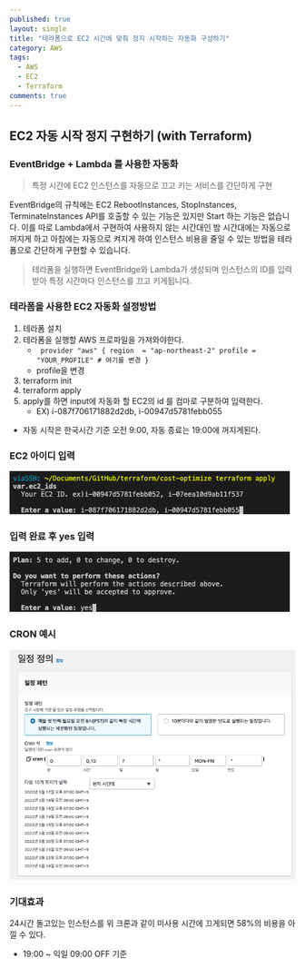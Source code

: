 ```yaml
---
published: true
layout: single
title: "테라폼으로 EC2 시간에 맞춰 정지 시작하는 자동화 구성하기"
category: AWS
tags:
  - AWS
  - EC2
  - Terraform
comments: true
---
```



## EC2 자동 시작 정지 구현하기 (with Terraform)

### EventBridge + Lambda 를 사용한 자동화

> 특정 시간에 EC2 인스턴스를 자동으로 끄고 키는 서비스를 간단하게 구현

EventBridge의 규칙에는 EC2 RebootInstances, StopInstances, TerminateInstances API를 호출할 수 있는 기능은 있지만 Start 하는 기능은 없습니다. 이를 따로 Lambda에서 구현하여 사용하지 않는 시간대인 밤 시간대에는 자동으로 꺼지게 하고 아침에는 자동으로 켜지게 하여 인스턴스 비용을 줄일 수 있는 방법을 테라폼으로 간단하게 구현할 수 있습니다.


> 테라폼을 실행하면 EventBridge와 Lambda가 생성되며 인스턴스의 ID를 입력받아 특정 시간마다 인스턴스를 끄고 키게됩니다.


### 테라폼을 사용한 EC2 자동화 설정방법

1. 테라폼 설치
2. 테라폼을 실행할 AWS 프로파일을 가져와야한다.
   - `
   provider "aws" {
    region  = "ap-northeast-2"
    profile = "YOUR_PROFILE" # 여기를 변경
    }`
    - profile을 변경
3. terraform init
4. terraform apply
5. apply를 하면 input에 자동화 할 EC2의 id 를 컴마로 구분하여 입력한다.
   - EX) i-087f706171882d2db, i-00947d5781febb055

- 자동 시작은 한국시간 기준 오전 9:00, 자동 종료는 19:00에 꺼지게된다.

### EC2 아이디 입력
![id](../../assets/images/post/ec2-automation/id.png)
### 입력 완료 후 yes 입력
![yes](../../assets/images/post/ec2-automation/yes.png)

### CRON 예시
![cw](../../assets/images/post/ec2-automation/cw.png)

### 기대효과
24시간 돌고있는 인스턴스를 위 크론과 같이 미사용 시간에 끄게되면 58%의 비용을 아낄 수 있다.
- 19:00 ~ 익일 09:00 OFF 기준
